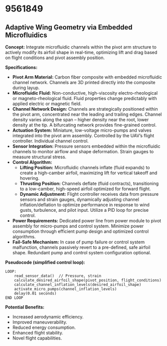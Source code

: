# 9561849

## Adaptive Wing Geometry via Embedded Microfluidics

**Concept:** Integrate microfluidic channels within the pivot arm structure to actively modify its airfoil shape in real-time, optimizing lift and drag based on flight conditions and pivot assembly position. 

**Specifications:**

*   **Pivot Arm Material:** Carbon fiber composite with embedded microfluidic channel network. Channels are 3D printed directly into the composite during layup.
*   **Microfluidic Fluid:** Non-conductive, high-viscosity electro-rheological or magneto-rheological fluid. Fluid properties change predictably with applied electric or magnetic field.
*   **Channel Network Design:** Channels are strategically positioned within the pivot arm, concentrated near the leading and trailing edges.  Channel density varies along the span – higher density near the root, lower density at the tip. A bifurcating network provides fine-grained control.
*   **Actuation System:** Miniature, low-voltage micro-pumps and valves integrated into the pivot arm assembly. Controlled by the UAV’s flight controller. Individual channel control.
*   **Sensor Integration:** Pressure sensors embedded within the microfluidic channels to monitor airflow and shape deformation. Strain gauges to measure structural stress.
*   **Control Algorithm:**
    *   **Lifting Position:** Microfluidic channels inflate (fluid expands) to create a high-camber airfoil, maximizing lift for vertical takeoff and hovering.
    *   **Thrusting Position:** Channels deflate (fluid contracts), transitioning to a low-camber, high-speed airfoil optimized for forward flight.
    *   **Dynamic Adjustment:**  Flight controller receives data from pressure sensors and strain gauges, dynamically adjusting channel inflation/deflation to optimize performance in response to wind gusts, turbulence, and pilot input.  Utilize a PID loop for precise control.
*   **Power Requirements:**  Dedicated power line from power module to pivot assembly for micro-pumps and control system.  Minimize power consumption through efficient pump design and optimized control algorithms.
*   **Fail-Safe Mechanism:**  In case of pump failure or control system malfunction, channels passively revert to a pre-defined, safe airfoil shape. Redundant pump and control system configuration optional.

**Pseudocode (simplified control loop):**

```
LOOP:
    read_sensor_data()  // Pressure, strain
    calculate_desired_airfoil_shape(pivot_position, flight_conditions)
    calculate_channel_inflation_levels(desired_airfoil_shape)
    activate_micro_pumps(channel_inflation_levels)
    delay(0.01 seconds)
END LOOP
```

**Potential Benefits:**

*   Increased aerodynamic efficiency.
*   Improved maneuverability.
*   Reduced energy consumption.
*   Enhanced flight stability.
*   Novel flight capabilities.